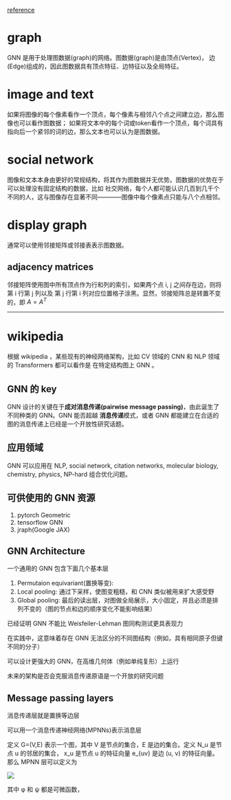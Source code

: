 [reference](https://distill.pub/2021/gnn-intro/)

# graph
GNN 是用于处理图数据(graph)的网络。图数据(graph)是由顶点(Vertex)，
边(Edge)组成的，因此图数据具有顶点特征、边特征以及全局特征。

# image and text
如果将图像的每个像素看作一个顶点，每个像素与相邻八个点之间建立边，那么图像也可以看作图数据；
如果将文本中的每个词或token看作一个顶点，每个词具有指向后一个紧邻的词的边，那么文本也可以认为是图数据。

# social network
图像和文本本身由更好的常规结构，将其作为图数据并无优势。图数据的优势在于可以处理没有固定结构的数据，比如
社交网络，每个人都可能认识几百到几千个不同的人，这与图像存在显著不同————图像中每个像素点只能与八个点相邻。

# display graph
通常可以使用邻接矩阵或邻接表表示图数据。

## adjacency matrices
邻接矩阵使用图中所有顶点作为行和列的索引，如果两个点 i, j 之间存在边，则将第 i 行第 j 列以及
第 j 行第 i 列对应位置格子涂黑。显然，邻接矩阵总是转置不变的，即 $A=A^T$

---

# wikipedia
根据 wikipedia ，某些现有的神经网络架构，比如 CV 领域的 CNN 和 NLP 领域的 Transformers 都可以看作是
在特定结构图上 GNN 。 

## GNN 的 key
GNN 设计的关键在于**成对消息传递(pairwise message passing)**，由此诞生了不同种类的 GNN。GNN 能否超越
**消息传递**模式，或者 GNN 都能建立在合适的图的消息传递上已经是一个开放性研究话题。

## 应用领域
GNN 可以应用在 NLP, social network, citation networks, molecular biology, chemistry,
physics, NP-hard 组合优化问题。

## 可供使用的 GNN 资源
1. pytorch Geometric
2. tensorflow GNN
3. jraph(Google JAX)

## GNN Architecture
一个通用的 GNN 包含下面几个基本层
1. Permutaion equivariant(置换等变):
2. Local pooling: 通过下采样，使图变粗糙，和 CNN 类似被用来扩大感受野
3. Global pooling: 最后的读出层，对图做全局展示，大小固定，并且必须是排列不变的（图的节点和边的顺序变化不能影响结果）

已经证明 GNN 不能比 Weisfeiler-Lehman 图同构测试更具表现力

在实践中，这意味着存在 GNN 无法区分的不同图结构（例如，具有相同原子但键不同的分子）

可以设计更强大的 GNN，在高维几何体（例如单纯复形）上运行

未来的架构是否会克服消息传递原语是一个开放的研究问题

## Message passing layers
消息传递层就是置换等边层

可以用一个消息传递神经网络(MPNNs)表示消息层

定义 G=(V,E) 表示一个图，其中 V 是节点的集合，E 是边的集合。定义 N_u 是节点 u 的邻居的集合，
x_u 是节点 u 的特征向量 e_{uv} 是边 (u, v) 的特征向量。那么 MPNN 层可以定义为

![](./f1.svg)

其中 φ 和 ψ 都是可微函数，

